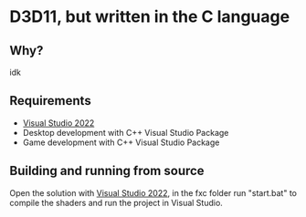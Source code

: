 # D3D11, but written in the C language
## Why?
idk
## Requirements
* [Visual Studio 2022](https://visualstudio.microsoft.com/)
* Desktop development with C++ Visual Studio Package
* Game development with C++ Visual Studio Package
## Building and running from source
Open the solution with [Visual Studio 2022](https://visualstudio.microsoft.com/), in the fxc folder run "start.bat" to compile the shaders and run the project in Visual Studio.
